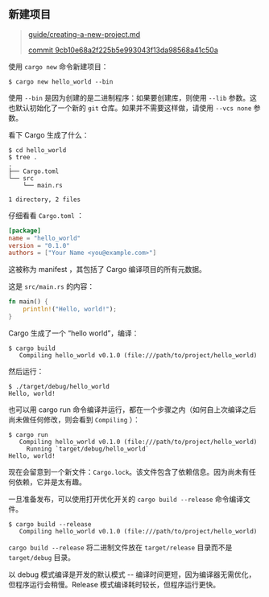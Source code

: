 ## 新建项目

> [guide/creating-a-new-project.md][creating-a-new-project]
>
> [commit 9cb10e68a2f225b5e993043f13da98568a41c50a][commit]

[creating-a-new-project]: https://github.com/rust-lang/cargo/blob/master/src/doc/src/guide/creating-a-new-project.md
[commit]: https://github.com/rust-lang/cargo/commit/9cb10e68a2f225b5e993043f13da98568a41c50a

使用 `cargo new` 命令新建项目：

```console
$ cargo new hello_world --bin
```

使用 `--bin` 是因为创建的是二进制程序：如果要创建库，则使用 `--lib` 参数。这也默认初始化了一个新的 `git` 仓库。如果并不需要这样做，请使用 `--vcs none` 参数。 

看下 Cargo 生成了什么：

```console
$ cd hello_world
$ tree .
.
├── Cargo.toml
└── src
    └── main.rs

1 directory, 2 files
```

仔细看看 `Cargo.toml` ：

```toml
[package]
name = "hello_world"
version = "0.1.0"
authors = ["Your Name <you@example.com>"]
```

这被称为 manifest ，其包括了 Cargo 编译项目的所有元数据。

这是 `src/main.rs` 的内容：

```rust
fn main() {
    println!("Hello, world!");
}
```

Cargo 生成了一个 “hello world”，编译：

```console
$ cargo build
   Compiling hello_world v0.1.0 (file:///path/to/project/hello_world)
```

然后运行：

```console
$ ./target/debug/hello_world
Hello, world!
```

也可以用 cargo run 命令编译并运行，都在一个步骤之内（如何自上次编译之后尚未做任何修改，则会看到 `Compiling` ）：

```console
$ cargo run
   Compiling hello_world v0.1.0 (file:///path/to/project/hello_world)
     Running `target/debug/hello_world`
Hello, world!
```

现在会留意到一个新文件：`Cargo.lock`。该文件包含了依赖信息。因为尚未有任何依赖，它并是太有趣。

一旦准备发布，可以使用打开优化开关的 `cargo build --release` 命令编译文件。

```console
$ cargo build --release
   Compiling hello_world v0.1.0 (file:///path/to/project/hello_world)
```

`cargo build --release` 将二进制文件放在 `target/release` 目录而不是 `target/debug` 目录。

以 debug 模式编译是开发的默认模式 -- 编译时间更短，因为编译器无需优化，但程序运行会稍慢。Release 模式编译耗时较长，但程序运行更快。
